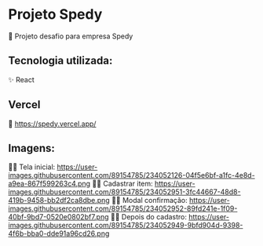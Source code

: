 # Projeto Spedy
🎉 Projeto desafio para empresa Spedy


## Tecnologia utilizada: 
✨ React

## Vercel
🧸 https://spedy.vercel.app/

## Imagens:

🙆‍♀️ Tela inicial: https://user-images.githubusercontent.com/89154785/234052126-04f5e6bf-a1fc-4e8d-a9ea-867f599263c4.png
🙆‍♂️ Cadastrar item: https://user-images.githubusercontent.com/89154785/234052951-3fc44667-48d8-419b-9458-bb2df2ca8dbe.png
🙅‍♀️ Modal confirmação: https://user-images.githubusercontent.com/89154785/234052952-89fd241e-1f09-40bf-9bd7-0520e0802bf7.png
🙅‍♂️ Depois do cadastro: https://user-images.githubusercontent.com/89154785/234052949-9bfd904d-9398-4f6b-bba0-dde91a96cd26.png